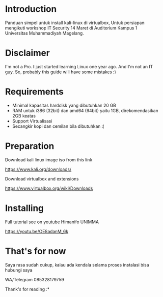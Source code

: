 # Introduction
Panduan simpel untuk install kali-linux di virtualbox, Untuk persiapan mengikuti workshop IT Security 14 Maret di Auditorium Kampus 1 Universitas Muhammadiyah Magelang.

# Disclaimer
I'm not a Pro. I just started learning Linux one year ago. And I'm not an IT guy. So, probably this guide will have some mistakes :)

# Requirements
 - Minimal kapasitas harddisk yang dibutuhkan 20 GB
 - RAM untuk i386 (32bit) dan amd64 (64bit) yaitu 1GB, direkomendasikan 2GB keatas
 - Support Virtualisasi 
 - Secangkir kopi dan cemilan bila dibutuhkan :)
 
# Preparation
Download kali linux image iso from this link

https://www.kali.org/downloads/

Download virtualbox and extensions

https://www.virtualbox.org/wiki/Downloads

# Installing
Full tutorial see on youtube Himanifo UNIMMA

https://youtu.be/OE8adanM_6k

# That's for now
Saya rasa sudah cukup, kalau ada kendala selama proses instalasi bisa hubungi saya

WA/Telegram 085328179759

Thank's for reading :*
